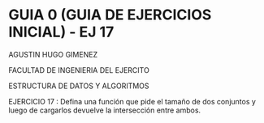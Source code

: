 # GUIA 0 (GUIA DE EJERCICIOS INICIAL) - EJ 17
AGUSTIN HUGO GIMENEZ

FACULTAD DE INGENIERIA DEL EJERCITO

ESTRUCTURA DE DATOS Y ALGORITMOS

EJERCICIO 17 : Defina una función que pide el tamaño de dos conjuntos y luego de cargarlos
devuelve la intersección entre ambos.
